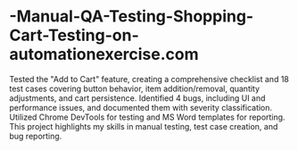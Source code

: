 # -Manual-QA-Testing-Shopping-Cart-Testing-on-automationexercise.com
Tested the "Add to Cart" feature, creating a comprehensive checklist and 18 test cases covering button behavior, item addition/removal, quantity adjustments, and cart persistence. Identified 4 bugs, including UI and performance issues, and documented them with severity classification. Utilized Chrome DevTools for testing and MS Word templates for reporting. This project highlights my skills in manual testing, test case creation, and bug reporting.
